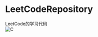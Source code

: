 # LeetCodeRepository    		
LeetCode的学习代码    
![C](https://img.shields.io/badge/C%2B%2B-11-green.svg)